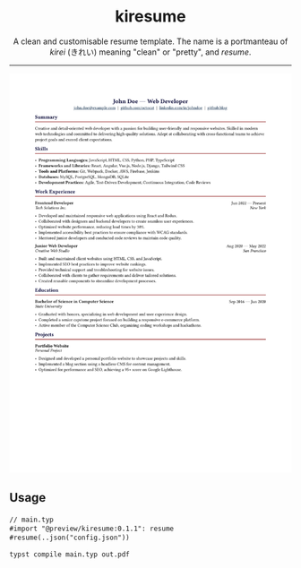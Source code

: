 <div align="center">

# kiresume

A clean and customisable resume template. The name is a portmanteau of _kirei_ (きれい) meaning "clean" or "pretty", and _resume_.

---

<picture>
  <img src="./examples/example.svg" alt="an example of the resume template in use" />
</picture>

</div>

## Usage

```typ
// main.typ
#import "@preview/kiresume:0.1.1": resume
#resume(..json("config.json"))
```

```bash
typst compile main.typ out.pdf
```
